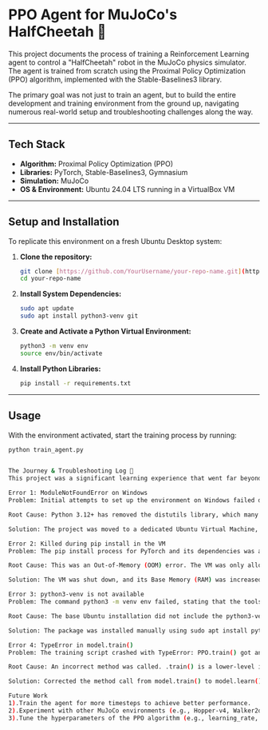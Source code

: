 # PPO Agent for MuJoCo's HalfCheetah 🤖

This project documents the process of training a Reinforcement Learning agent to control a "HalfCheetah" robot in the MuJoCo physics simulator. The agent is trained from scratch using the Proximal Policy Optimization (PPO) algorithm, implemented with the Stable-Baselines3 library.

The primary goal was not just to train an agent, but to build the entire development and training environment from the ground up, navigating numerous real-world setup and troubleshooting challenges along the way.


---
## Tech Stack
- **Algorithm:** Proximal Policy Optimization (PPO)
- **Libraries:** PyTorch, Stable-Baselines3, Gymnasium
- **Simulation:** MuJoCo
- **OS & Environment:** Ubuntu 24.04 LTS running in a VirtualBox VM

---
## Setup and Installation
To replicate this environment on a fresh Ubuntu Desktop system:

1.  **Clone the repository:**
    ```bash
    git clone [https://github.com/YourUsername/your-repo-name.git](https://github.com/YourUsername/your-repo-name.git)
    cd your-repo-name
    ```
2.  **Install System Dependencies:**
    ```bash
    sudo apt update
    sudo apt install python3-venv git
    ```
3.  **Create and Activate a Python Virtual Environment:**
    ```bash
    python3 -m venv env
    source env/bin/activate
    ```
4.  **Install Python Libraries:**
    ```bash
    pip install -r requirements.txt
    ```
---
## Usage
With the environment activated, start the training process by running:
```bash
python train_agent.py


The Journey & Troubleshooting Log 📜
This project was a significant learning experience that went far beyond the algorithm itself. This log documents the major hurdles encountered and their solutions.

Error 1: ModuleNotFoundError on Windows
Problem: Initial attempts to set up the environment on Windows failed during pip install with a ModuleNotFoundError: No module named 'distutils.msvccompiler'.

Root Cause: Python 3.12+ has removed the distutils library, which many packages still rely on for compiling C++ extensions on Windows.

Solution: The project was moved to a dedicated Ubuntu Virtual Machine, creating a clean and consistent Linux environment.

Error 2: Killed during pip install in the VM
Problem: The pip install process for PyTorch and its dependencies was abruptly terminated by the operating system.

Root Cause: This was an Out-of-Memory (OOM) error. The VM was only allocated 2GB of RAM, which was insufficient for the memory-intensive installation.

Solution: The VM was shut down, and its Base Memory (RAM) was increased to 4GB in the VirtualBox settings.

Error 3: python3-venv is not available
Problem: The command python3 -m venv env failed, stating that the tools to create virtual environments were missing.

Root Cause: The base Ubuntu installation did not include the python3-venv package by default.

Solution: The package was installed manually using sudo apt install python3-venv. This also required fixing a typo (pyton3) during the first installation attempt.

Error 4: TypeError in model.train()
Problem: The training script crashed with TypeError: PPO.train() got an unexpected keyword argument 'total_timesteps'.

Root Cause: An incorrect method was called. .train() is a lower-level internal method in Stable-Baselines3.

Solution: Corrected the method call from model.train() to model.learn(), which is the correct high-level API for running a full training session.

Future Work
1).Train the agent for more timesteps to achieve better performance.
2).Experiment with other MuJoCo environments (e.g., Hopper-v4, Walker2d-v4).
3).Tune the hyperparameters of the PPO algorithm (e.g., learning_rate, gamma) to observe changes in learning speed and final performance.

